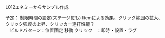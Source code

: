L012エネミーからサンプル作成

	
予定：
	制限時間の設定(ステージ毎も)
	Itemによる効果、クリック範囲の拡大、クリック強度の上昇、クリッカー連打性能？	
	　ビルドバターン：位置固定
					移動
					クリック　：即時・設置・ラグ
